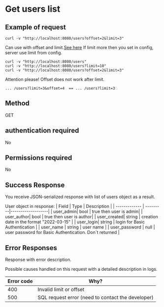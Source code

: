 # Get users list

## Example of request
```
curl -v "http://localhost:8080/users?offset=2&limit=3"
```
 Can use with offset and limit.[See here](OffsetLimit.md)  If limit more then you set in config, server use limit from config.
```
curl -v "http://localhost:8080/users"
curl -v "http://localhost:8080/users?limit=10"
curl -v "http://localhost:8080/users?offset=2&limit=3"
```
Attention please! Offset does not work after limit.
```
... /users?limit=3&offset=4  == ... /users?limit=3 
```

## Method 
GET

## authentication required 
No

## Permissions required 
No

## Success Response

You receive JSON-serialized response with list of users object as a result.

User object in response: 
| Field         | Type 	   | Description       |
| ------------- | ---------|-------------------|
| user_admin| bool | true then user is admin|
| user_author| bool | true then user is author|
| user_created| string | creation date in the format "2022-03-15" |
| user_login| string | login for Basic Authentication |
| user_name	| string | user name |
| user_password	| null | user password for Basic Authentication. Don`t returned |


## Error Responses

Response with error description. 

Possible causes handled on this request with a detailed description in logs. 

| Error code          | Why?                                                                |
| ----------------- | ------------------------------------------------------------------ |
| 400 | Invalid limit or offset  |
| 500 | SQL request error (need to contact the developer) |







